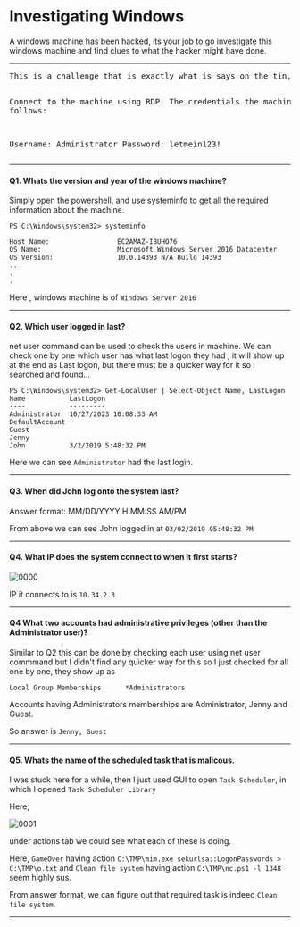 # Investigating Windows

A windows machine has been hacked, its your job to go investigate this windows machine and find clues to what the hacker might have done.

<hr>
<pre>
This is a challenge that is exactly what is says on the tin, there are a few challenges around investigating a windows machine that has been previously compromised.

Connect to the machine using RDP. The credentials the machine are as follows:

Username: Administrator
Password: letmein123!
</pre>
<hr>

#### Q1. Whats the version and year of the windows machine?

Simply open the powershell, and use systeminfo to get all the required information about the machine.

```
PS C:\Windows\system32> systeminfo

Host Name:                 EC2AMAZ-I8UHO76
OS Name:                   Microsoft Windows Server 2016 Datacenter
OS Version:                10.0.14393 N/A Build 14393 
..
.
.

```

Here , windows machine is of ```Windows Server 2016```
<hr>

#### Q2. Which user logged in last?

net user command can be used to check the users in machine. We can check one by one which user has what last logon they had , it will show up at the end as Last logon, but there must be a quicker way for it so I searched and found...
```
PS C:\Windows\system32> Get-LocalUser | Select-Object Name, LastLogon
Name           LastLogon
----           ---------
Administrator  10/27/2023 10:08:33 AM
DefaultAccount
Guest                                                                                       
Jenny
John           3/2/2019 5:48:32 PM  
```

Here we can see ```Administrator``` had the last login.
<hr>

#### Q3. When did John log onto the system last?

Answer format: MM/DD/YYYY H:MM:SS AM/PM

From above we can see John logged in at ```03/02/2019 05:48:32 PM```
<hr>

#### Q4. What IP does the system connect to when it first starts?

![0000](https://github.com/YouGuess21/RepOffs/assets/125740625/ce7a2117-5f0d-41a6-b133-1b52c51e4ee6)

IP it connects to is ```10.34.2.3```

<hr>

#### Q4 What two accounts had administrative privileges (other than the Administrator user)?

Similar to Q2 this can be done by checking each user using net user commmand but I didn't find any quicker way for this so I just checked for all one by one, they show up as
```
Local Group Memberships      *Administrators 
```
Accounts having Administrators memberships are Administrator, Jenny and Guest.

So answer is ```Jenny, Guest```

<hr>

#### Q5. Whats the name of the scheduled task that is malicous.

I was stuck here for a while, then I just used GUI to open ```Task Scheduler```, in which I opened ```Task Scheduler Library```

Here,

![0001](https://github.com/YouGuess21/RepOffs/assets/125740625/2f740f3d-f54d-4407-91ac-c80be2906462)

under actions tab we could see what each of these is doing.

Here, ```GameOver``` having action ```C:\TMP\mim.exe sekurlsa::LogonPasswords > C:\TMP\o.txt```
and  ```Clean file system``` having action ```C:\TMP\nc.ps1 -l 1348```
seem highly sus.

From answer format, we can figure out that required task is indeed ```Clean file system```.

<hr>







